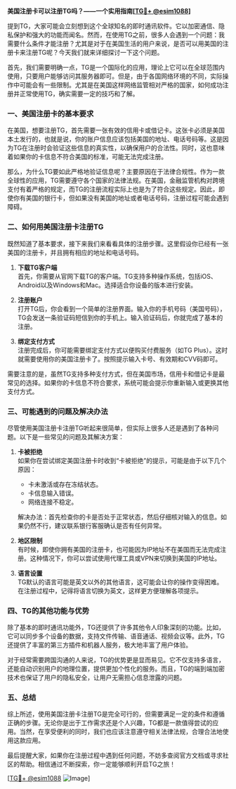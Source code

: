 **美国注册卡可以注册TG吗？——一个实用指南[[TG💪+ @esim1088](https://t.me/s/esim1088)]**

提到TG，大家可能会立刻想到这个全球知名的即时通讯软件。它以加密通信、隐私保护和强大的功能而闻名。然而，在使用TG之前，很多人会遇到一个问题：我需要什么条件才能注册？尤其是对于在美国生活的用户来说，是否可以用美国的注册卡来注册TG呢？今天我们就来详细探讨一下这个问题。

首先，我们需要明确一点，TG是一个国际化的应用，理论上它可以在全球范围内使用，只要用户能够访问其服务器即可。但是，由于各国网络环境的不同，实际操作中可能会有一些限制。尤其是在美国这样网络监管相对严格的国家，如何成功注册并正常使用TG，确实需要一定的技巧和了解。

### **一、美国注册卡的基本要求**

在美国，想要注册TG，首先需要一张有效的信用卡或借记卡。这张卡必须是美国本土发行的，也就是说，你的账户信息应该包括美国的地址、电话号码等。这是因为TG在注册时会验证这些信息的真实性，以确保用户的合法性。同时，这也意味着如果你的卡信息不符合美国的标准，可能无法完成注册。

那么，为什么TG要如此严格地验证信息呢？主要原因在于法律合规性。作为一款全球性的应用，TG需要遵守各个国家的法律法规。在美国，金融监管机构对跨境支付有着严格的规定，而TG的注册流程实际上也是为了符合这些规定。因此，即使你有美国的银行卡，但如果没有美国的地址或者电话号码，注册过程可能会遇到障碍。

### **二、如何用美国注册卡注册TG**

既然知道了基本要求，接下来我们来看看具体的注册步骤。这里假设你已经有一张美国的注册卡，并且拥有相应的地址和电话号码。

1. **下载TG客户端**  
   首先，你需要从官网下载TG的客户端。TG支持多种操作系统，包括iOS、Android以及Windows和Mac。选择适合你设备的版本进行安装。

2. **注册账户**  
   打开TG后，你会看到一个简单的注册界面。输入你的手机号码（美国号码），TG会发送一条验证码短信到你的手机上。输入验证码后，你就完成了基本的注册。

3. **绑定支付方式**  
   注册完成后，你可能需要绑定支付方式以便购买付费服务（如TG Plus）。这时就需要使用你的美国注册卡了。按照提示输入卡号、有效期和CVV码即可。

需要注意的是，虽然TG支持多种支付方式，但在美国市场，信用卡和借记卡是最常见的选择。如果你的卡信息不符合要求，系统可能会提示你重新输入或更换其他支付方式。

### **三、可能遇到的问题及解决办法**

尽管使用美国注册卡注册TG听起来很简单，但实际上很多人还是遇到了各种问题。以下是一些常见的问题及其解决方案：

1. **卡被拒绝**  
   如果你在尝试绑定美国注册卡时收到“卡被拒绝”的提示，可能是由于以下几个原因：
   - 卡未激活或存在冻结状态。
   - 卡信息输入错误。
   - 网络连接不稳定。

   解决办法：首先检查你的卡是否处于正常状态，然后仔细核对输入的信息。如果仍然不行，建议联系银行客服确认是否有任何异常。

2. **地区限制**  
   有时候，即使你拥有美国的注册卡，也可能因为IP地址不在美国而无法完成注册。这种情况下，你可以尝试使用代理工具或VPN来切换到美国的IP地址。

3. **语言设置**  
   TG默认的语言可能是英文以外的其他语言，这可能会让你的操作变得困难。在注册过程中，记得将语言切换为英文，这样更方便理解各项提示。

### **四、TG的其他功能与优势**

除了基本的即时通讯功能外，TG还提供了许多其他令人印象深刻的功能。比如，它可以同步多个设备的数据，支持文件传输、语音通话、视频会议等。此外，TG还提供了丰富的第三方插件和机器人服务，极大地丰富了用户体验。

对于经常需要跨国沟通的人来说，TG的优势更是显而易见。它不仅支持多语言，还能自动识别用户的地理位置，提供更加个性化的服务。而且，TG的端到端加密技术也保证了用户的隐私安全，让用户无需担心信息泄露的问题。

### **五、总结**

综上所述，使用美国注册卡注册TG是完全可行的，但需要满足一定的条件和遵循正确的步骤。无论你是出于工作需求还是个人兴趣，TG都是一款值得尝试的应用。当然，在享受便利的同时，我们也应该注意遵守相关法律法规，合理合法地使用这款应用。

最后提醒大家，如果你在注册过程中遇到任何问题，不妨多查阅官方文档或寻求社区的帮助。相信通过不断探索，你一定能够顺利开启TG之旅！

[[TG💪+ @esim1088](https://t.me/s/esim1088) ![Image](https://i.postimg.cc/4NQfJmqS/Snipaste-2025-05-13-00-14-12.png)]